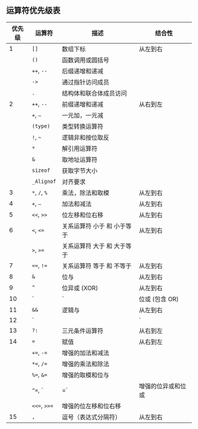 ## 运算符优先级表

| 优先级 | 运算符         | 描述                             | 结合性     |
|------|-----------------|----------------------------------|----------|
| 1    | `[]`            | 数组下标                         | 从左到右   |
|      | `()`            | 函数调用或圆括号                   |          |
|      | `++`, `--`      | 后缀递增和递减                     |          |
|      | `->`            | 通过指针访问成员                   |          |
|      | `.`             | 结构体和联合体成员访问             |          |
| 2    | `++`, `--`      | 前缀递增和递减                     | 从右到左   |
|      | `+`, `–`        | 一元加，一元减                     |          |
|      | `(type)`        | 类型转换运算符                     |          |
|      | `!`, `~`        | 逻辑非和按位取反                   |          |
|      | `*`             | 解引用运算符                       |          |
|      | `&`             | 取地址运算符                       |          |
|      | `sizeof`        | 获取字节大小                       |          |
|      | `_Alignof`      | 对齐要求                         |          |
| 3    | `*`, `/`, `%`   | 乘法，除法和取模                   | 从左到右   |
| 4    | `+`, `–`        | 加法和减法                         | 从左到右   |
| 5    | `<<`, `>>`      | 位左移和位右移                     | 从左到右   |
| 6    | `<`, `<=`        | 关系运算符 小于 和 小于等于         | 从左到右   |
|      | `>`, `>=`        | 关系运算符 大于 和 大于等于         |          |
| 7    | `==`, `!=`      | 关系运算符 等于 和 不等于           | 从左到右   |
| 8    | `&`             | 位与                              | 从左到右   |
| 9    | `^`             | 位异或 (XOR)                       | 从左到右   |
| 10   | `|`             | 位或 (包含 OR)                    | 从左到右   |
| 11   | `&&`            | 逻辑与                             | 从左到右   |
| 12   | `||`            | 逻辑或                             | 从左到右   |
| 13   | `?:`            | 三元条件运算符                     | 从右到左   |
| 14   | `=`             | 赋值                               | 从右到左   |
|      | `+=`, `-=`      | 增强的加法和减法                   |          |
|      | `*=`, `/=`      | 增强的乘法和除法                   |          |
|      | `%=`, `&=`      | 增强的取模和位与                   |          |
|      | `^=`, `|=`      | 增强的位异或和位或                 |          |
|      | `<<=`, `>>=`    | 增强的位左移和位右移               |          |
| 15   | `,`             | 逗号（表达式分隔符）               | 从左到右   |
